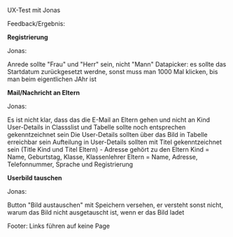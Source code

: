 UX-Test mit Jonas

Feedback/Ergebnis:

**Registrierung**

Jonas:

Anrede sollte "Frau" und "Herr" sein, nicht "Mann"
Datapicker: es sollte das Startdatum zurückgesetzt werdne, sonst muss man 1000 Mal klicken, bis man beim eigentlichen JAhr ist


**Mail/Nachricht an Eltern**

Jonas:

Es ist nicht klar, dass das die E-Mail an Eltern gehen und nicht an Kind
User-Details in Classslist und Tabelle sollte noch entsprechen gekenntzeichnet sein
Die User-Details sollten über das Bild in Tabelle erreichbar sein
Aufteilung in User-Details sollten mit Titel gekenntzeichnet sein (Title Kind und Titel Eltern) - Adresse gehört zu den Eltern
Kind = Name, Geburtstag, Klasse, Klassenlehrer
Eltern = Name, Adresse, Telefonnummer, Sprache und Registrierung

**Userbild tauschen**

Jonas:

Button "Bild austauschen" mit Speichern versehen, er versteht sonst nicht, warum das Bild nicht ausgetauscht ist, wenn er das Bild ladet

Footer: Links führen auf keine Page
